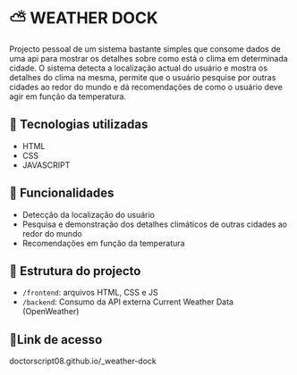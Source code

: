 # ⛅ WEATHER DOCK
Projecto pessoal de um sistema bastante simples que consome dados de uma api para mostrar os detalhes sobre como está o clima em determinada cidade. O sistema detecta a localização actual do usuário e mostra os detalhes do clima na mesma, permite que o usuário pesquise por outras cidades ao redor do mundo e dá recomendações de como o usuário deve agir em função da temperatura.

## 🔧 Tecnologias utilizadas
- HTML
- CSS
- JAVASCRIPT

## 🧩 Funcionalidades
- Detecção da localização do usuário
- Pesquisa e demonstração dos detalhes climáticos de outras cidades ao redor do mundo
- Recomendações em função da temperatura

## 📁 Estrutura do projecto
- `/frontend`: arquivos HTML, CSS e JS
- `/backend`: Consumo da API externa Current Weather Data (OpenWeather)

## 🔗Link de acesso
doctorscript08.github.io/_weather-dock
